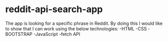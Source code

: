 # reddit-api-search-app
The app is looking for a specific phrase in Reddit.
By doing this I would like to show that I can work using the below technologies:
-HTML
-CSS
-BOOTSTRAP
-JavaScript
-fetch API